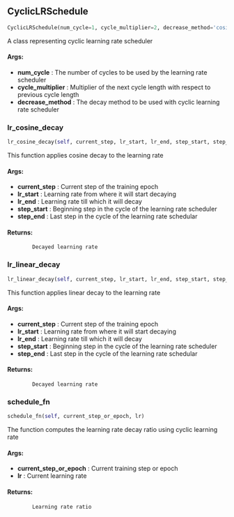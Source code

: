 ## CyclicLRSchedule
```python
CyclicLRSchedule(num_cycle=1, cycle_multiplier=2, decrease_method='cosine')
```
A class representing cyclic learning rate scheduler

#### Args:

* **num_cycle** :  The number of cycles to be used by the learning rate scheduler
* **cycle_multiplier** :  Multiplier of the next cycle length with respect to previous cycle length
* **decrease_method** :  The decay method to be used with cyclic learning rate scheduler    

### lr_cosine_decay
```python
lr_cosine_decay(self, current_step, lr_start, lr_end, step_start, step_end)
```
This function applies cosine decay to the learning rate

#### Args:

* **current_step** :  Current step of the training epoch
* **lr_start** :  Learning rate from where it will start decaying
* **lr_end** :  Learning rate till which it will decay
* **step_start** :  Beginning step in the cycle of the learning rate scheduler
* **step_end** :  Last step in the cycle of the learning rate schedular

#### Returns:
            Decayed learning rate        

### lr_linear_decay
```python
lr_linear_decay(self, current_step, lr_start, lr_end, step_start, step_end)
```
This function applies linear decay to the learning rate

#### Args:

* **current_step** :  Current step of the training epoch
* **lr_start** :  Learning rate from where it will start decaying
* **lr_end** :  Learning rate till which it will decay
* **step_start** :  Beginning step in the cycle of the learning rate scheduler
* **step_end** :  Last step in the cycle of the learning rate schedular

#### Returns:
            Decayed learning rate        

### schedule_fn
```python
schedule_fn(self, current_step_or_epoch, lr)
```
The function computes the learning rate decay ratio using cyclic learning rate

#### Args:

* **current_step_or_epoch** :  Current training step or epoch
* **lr** :  Current learning rate

#### Returns:
            Learning rate ratio        